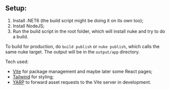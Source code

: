 ﻿## Setup:


1. Install .NET6 (the build script might be doing it on its own too);
2. Install NodeJS;
3. Run the build script in the root folder, which will install nuke and try to do a build.


To build for production, do `build publish` or `nuke publish`, which calls the same nuke target.
The output will be in the `output/app` directory.


Tech used:

- [Vite](https://vitejs.dev/) for package management and maybe later some React pages;
- [Tailwind](https://tailwindcss.com/) for styling;
- [YARP](https://microsoft.github.io/reverse-proxy/index.html) to forward asset requests to the Vite server in development.

 